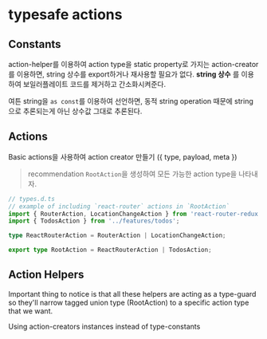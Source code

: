 # typesafe actions

## Constants

action-helper를 이용하여 action type을 static property로 가지는 action-creator를 이용하면,
string 상수를 export하거나 재사용할 필요가 없다.
**string 상수** 를 이용하여 보일러플레이트 코드를 제거하고 간소화시켜준다.

여튼 string을 `as const`를 이용하여 선언하면, 동적 string operation 때문에 string으로 추론되는게 아닌 상수값 그대로 추론된다.

## Actions

Basic actions을 사용하여 action creator 만들기 ({ type, payload, meta })

> recommendation
> `RootAction`을 생성하여 모든 가능한 action type을 나타내자.

```ts
// types.d.ts
// example of including `react-router` actions in `RootAction`
import { RouterAction, LocationChangeAction } from 'react-router-redux';
import { TodosAction } from '../features/todos';

type ReactRouterAction = RouterAction | LocationChangeAction;

export type RootAction = ReactRouterAction | TodosAction;
```

## Action Helpers

Important thing to notice is that all these helpers are acting as a type-guard so they'll narrow tagged union type (RootAction) to a specific action type that we want.

Using action-creators instances instead of type-constants
